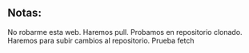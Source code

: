 ## Notas:
No robarme esta web.
Haremos pull.
Probamos en repositorio clonado.
Haremos para subir cambios al repositorio.
Prueba fetch
